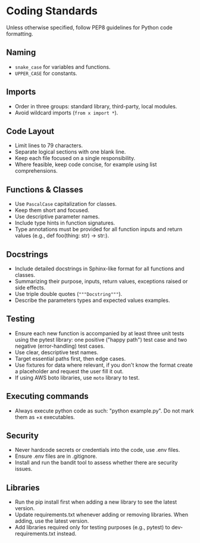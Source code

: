  # Coding Standards
Unless otherwise specified, follow PEP8 guidelines for Python code formatting.

## Naming
- `snake_case` for variables and functions.
- `UPPER_CASE` for constants.

## Imports
- Order in three groups: standard library, third-party, local modules.
- Avoid wildcard imports (`from x import *`).

## Code Layout
- Limit lines to 79 characters.
- Separate logical sections with one blank line.
- Keep each file focused on a single responsibility.
- Where feasible, keep code concise, for example using list comprehensions.

## Functions & Classes
- Use `PascalCase` capitalization for classes.
- Keep them short and focused.
- Use descriptive parameter names.
- Include type hints in function signatures.
- Type annotations must be provided for all function inputs and return values (e.g., def foo(thing: str) -> str:).

## Docstrings
- Include detailed docstrings in Sphinx-like format for all functions and classes.
- Summarizing their purpose, inputs, return values, exceptions raised or side effects.
- Use triple double quotes (`"""Docstring"""`).
- Describe the parameters types and expected values examples.

## Testing
- Ensure each new function is accompanied by at least three unit tests using the pytest library: one positive ("happy path") test case and two negative (error-handling) test cases.
- Use clear, descriptive test names.
- Target essential paths first, then edge cases.
- Use fixtures for data where relevant, if you don't know the format create a placeholder and request the user fill it out.
- If using AWS boto libraries, use `moto` library to test.

## Executing commands
- Always execute python code as such: "python example.py". Do not mark them as +x executables.

## Security
- Never hardcode secrets or credentials into the code, use .env files.
- Ensure .env files are in .gitignore.
- Install and run the bandit tool to assess whether there are security issues.

## Libraries
- Run the pip install first when adding a new library to see the latest version.
- Update requirements.txt whenever adding or removing libraries. When adding, use the latest version.
- Add libraries required only for testing purposes (e.g., pytest) to dev-requirements.txt instead.
